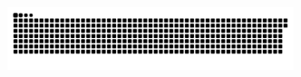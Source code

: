 <picture>
  <source media="(prefers-color-scheme: dark)" srcset="https://raw.githubusercontent.com/MarineHakobyan/MarineHakobyan/e2f0e70da8e5b113d7bdf42dcbc13f803e620c58/github-contribution-grid-snake-dark.svg" />
  <source media="(prefers-color-scheme: light)" srcset="https://raw.githubusercontent.com/MarineHakobyan/MarineHakobyan/e2f0e70da8e5b113d7bdf42dcbc13f803e620c58/github-contribution-grid-snake.svg" />
  <img alt="github-snake" src="https://raw.githubusercontent.com/MarineHakobyan/MarineHakobyan/e2f0e70da8e5b113d7bdf42dcbc13f803e620c58/github-contribution-grid-snake-dark.svg" />
</picture>
